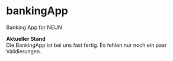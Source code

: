 # bankingApp
Banking App for NEUN

**Aktueller Stand**  
Die BankingApp ist bei uns fast fertig. Es fehlen nur noch ein paar Validierungen.
